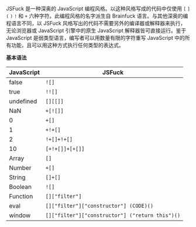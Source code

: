 JSFuck 是一种深奥的 JavaScript 编程风格。以这种风格写成的代码中仅使用 `[` `]` `(` `)` `!` 和 `+` 六种字符。此编程风格的名字派生自 Brainfuck 语言。与其他深奥的编程语言不同，以
JSFuck 风格写出的代码不需要另外的编译器或解释器来执行，无论浏览器或 JavaScript 引擎中的原生 JavaScript 解释器皆可直接运行。鉴于 JavaScript 是弱类型语言，编写者可以用数量有限的字符重写
JavaScript 中的所有功能，且可以用这种方式执行任何类型的表达式。

**基本语法**

| JavaScript | JSFuck                                          |
|------------|-------------------------------------------------|
| false      | `![]`                                           |
| true       | `!![]`                                          |
| undefined  | `[][[]]`                                        |
| NaN        | `+[![]]`                                        |
| 0          | `+[]`                                           |
| 1          | `+!+[]`                                         |
| 2          | `!+[]+!+[]`                                     |
| 10         | `[+!+[]]+[+[]]`                                 |
| Array      | `[]`                                            |
| Number     | `+[]`                                           |
| String     | `[]+[]`                                         |
| Boolean    | `![]`                                           |
| Function   | `[]["filter"]`                                  |
| eval       | `[]["filter"]["constructor"] (CODE)()`          |
| window     | `[]["filter"]["constructor"] ("return this")()` |
